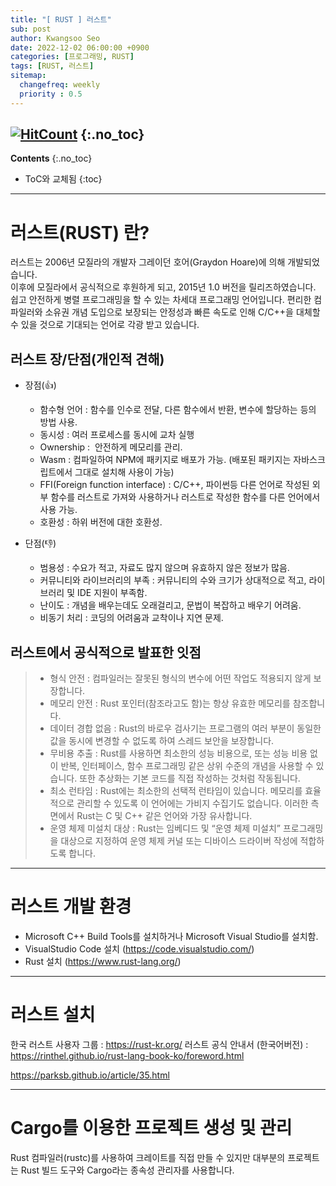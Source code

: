 ```yaml
---
title: "[ RUST ] 러스트" 
sub: post
author: Kwangsoo Seo
date: 2022-12-02 06:00:00 +0900
categories: [프로그래밍, RUST]
tags: [RUST, 러스트]
sitemap:
  changefreq: weekly
  priority : 0.5
---
```

[![HitCount](https://hits.dwyl.com/MonosLab/post18.svg?style=flat-square&show=unique)](http://hits.dwyl.com/MonosLab/post18)
{:.no_toc}
---
**Contents**
{:.no_toc}

* ToC와 교체됨
{:toc}  

---

# 러스트(RUST) 란?   
러스트는 2006년 모질라의 개발자 그레이던 호어(Graydon Hoare)에 의해 개발되었습니다.   
이후에 모질라에서 공식적으로 후원하게 되고, 2015년 1.0 버전을 릴리즈하였습니다.   
쉽고 안전하게 병렬 프로그래밍을 할 수 있는 차세대 프로그래밍 언어입니다.
편리한 컴파일러와 소유권 개념 도입으로 보장되는 안정성과 빠른 속도로 인해 C/C++을 대체할 수 있을 것으로 기대되는 언어로 각광 받고 있습니다.

## 러스트 장/단점(개인적 견해)   

* 장점(👍)
  * 함수형 언어 : 함수를 인수로 전달, 다른 함수에서 반환, 변수에 할당하는 등의 방법 사용.
  * 동시성 : 여러 프로세스를 동시에 교차 실행
  * Ownership :  안전하게 메모리를 관리.
  * Wasm : 컴파일하여 NPM에 패키지로 배포가 가능. (배포된 패키지는 자바스크립트에서 그대로 설치해 사용이 가능)
  * FFI(Foreign function interface) : C/C++, 파이썬등 다른 언어로 작성된 외부 함수를 러스트로 가져와 사용하거나 러스트로 작성한 함수를 다른 언어에서 사용 가능.
  * 호환성 : 하위 버전에 대한 호환성.
  
* 단점(👎)
  * 범용성 : 수요가 적고, 자료도 많지 않으며 유효하지 않은 정보가 많음.
  * 커뮤니티와 라이브러리의 부족 : 커뮤니티의 수와 크기가 상대적으로 적고, 라이브러리 및 IDE 지원이 부족함.
  * 난이도 : 개념을 배우는데도 오래걸리고, 문법이 복잡하고 배우기 어려움.
  * 비동기 처리 : 코딩의 어려움과 교착이나 지연 문제.

## 러스트에서 공식적으로 발표한 잇점   

> * 형식 안전 : 컴파일러는 잘못된 형식의 변수에 어떤 작업도 적용되지 않게 보장합니다.   
> * 메모리 안전 : Rust 포인터(참조라고도 함)는 항상 유효한 메모리를 참조합니다.   
> * 데이터 경합 없음 : Rust의 바로우 검사기는 프로그램의 여러 부분이 동일한 값을 동시에 변경할 수 없도록 하여 스레드 보안을 보장합니다.   
> * 무비용 추출 : Rust를 사용하면 최소한의 성능 비용으로, 또는 성능 비용 없이 반복, 인터페이스, 함수 프로그래밍 같은 상위 수준의 개념을 사용할 수 있습니다. 또한 추상화는 기본 코드를 직접 작성하는 것처럼 작동됩니다.   
> * 최소 런타임 : Rust에는 최소한의 선택적 런타임이 있습니다. 메모리를 효율적으로 관리할 수 있도록 이 언어에는 가비지 수집기도 없습니다. 이러한 측면에서 Rust는 C 및 C++ 같은 언어와 가장 유사합니다.   
> * 운영 체제 미설치 대상 : Rust는 임베디드 및 “운영 체제 미설치” 프로그래밍을 대상으로 지정하여 운영 체제 커널 또는 디바이스 드라이버 작성에 적합하도록 합니다.   

---

# 러스트 개발 환경
* Microsoft C++ Build Tools를 설치하거나 Microsoft Visual Studio를 설치함.
* VisualStudio Code 설치 (https://code.visualstudio.com/)
* Rust 설치 (https://www.rust-lang.org/)

---

# 러스트 설치

한국 러스트 사용자 그룹 : https://rust-kr.org/
러스트 공식 안내서 (한국어버전) : https://rinthel.github.io/rust-lang-book-ko/foreword.html

https://parksb.github.io/article/35.html

---

# Cargo를 이용한 프로젝트 생성 및 관리   
Rust 컴파일러(rustc)를 사용하여 크레이트를 직접 만들 수 있지만 대부분의 프로젝트는 Rust 빌드 도구와 Cargo라는 종속성 관리자를 사용합니다.   

